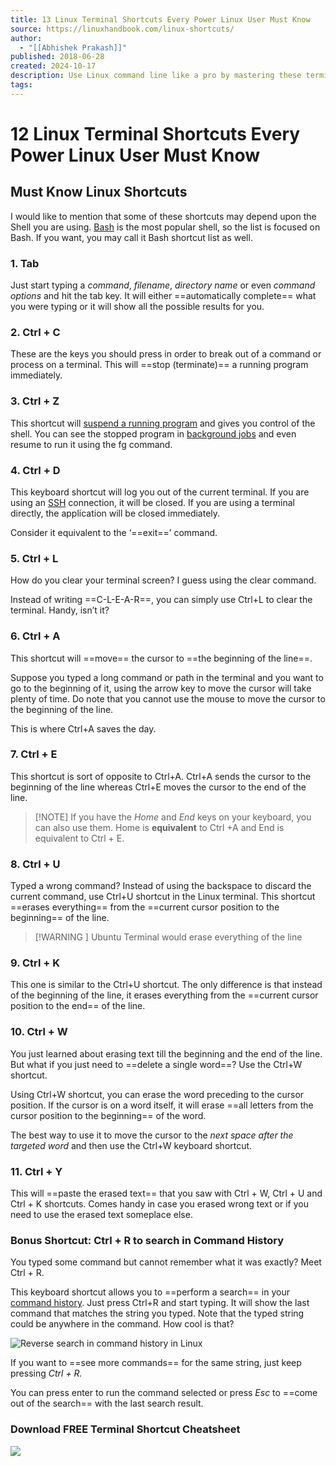 ```yaml
---
title: 13 Linux Terminal Shortcuts Every Power Linux User Must Know
source: https://linuxhandbook.com/linux-shortcuts/
author:
  - "[[Abhishek Prakash]]"
published: 2018-06-28
created: 2024-10-17
description: Use Linux command line like a pro by mastering these terminal shortcuts and increase your productivity. Includes a free downloadable cheatsheet.
tags:
---
```


# 12 Linux Terminal Shortcuts Every Power Linux User Must Know

## Must Know Linux Shortcuts

I would like to mention that some of these shortcuts may depend upon the Shell you are using. [Bash](https://www.gnu.org/software/bash/manual/html_node/What-is-Bash_003f.html) is the most popular shell, so the list is focused on Bash. If you want, you may call it Bash shortcut list as well.

### 1\. Tab

Just start typing a _command_, _filename_, _directory name_ or even _command options_ and hit the tab key. It will either ==automatically complete== what you were typing or it will show all the possible results for you.

### 2\. Ctrl + C

These are the keys you should press in order to break out of a command or process on a terminal. This will ==stop (terminate)== a running program immediately.

### 3\. Ctrl + Z

This shortcut will [suspend a running program](https://linuxhandbook.com/suspend-resume-process/) and gives you control of the shell. You can see the stopped program in [background jobs](https://linuxhandbook.com/run-process-background/) and even resume to run it using the fg command.

### 4\. Ctrl + D

This keyboard shortcut will log you out of the current terminal. If you are using an [SSH](https://www.ssh.com/ssh/protocol/) connection, it will be closed. If you are using a terminal directly, the application will be closed immediately.

Consider it equivalent to the ‘==exit==’ command.

### 5\. Ctrl + L

How do you clear your terminal screen? I guess using the clear command.

Instead of writing ==C-L-E-A-R==, you can simply use Ctrl+L to clear the terminal. Handy, isn’t it?

### 6\. Ctrl + A

This shortcut will ==move== the cursor to ==the beginning of the line==.

Suppose you typed a long command or path in the terminal and you want to go to the beginning of it, using the arrow key to move the cursor will take plenty of time. Do note that you cannot use the mouse to move the cursor to the beginning of the line.

This is where Ctrl+A saves the day.

### 7\. Ctrl + E

This shortcut is sort of opposite to Ctrl+A. Ctrl+A sends the cursor to the beginning of the line whereas Ctrl+E moves the cursor to the end of the line.

> [!NOTE] If you have the _Home_ and _End_ keys on your keyboard, you can also use them. Home is __equivalent__ to Ctrl +A and End is equivalent to Ctrl + E.

### 8\. Ctrl + U

Typed a wrong command? Instead of using the backspace to discard the current command, use Ctrl+U shortcut in the Linux terminal. This shortcut ==erases everything== from the ==current cursor position to the beginning== of the line.

> [!WARNING ] Ubuntu Terminal would erase everything of the line

### 9\. Ctrl + K

This one is similar to the Ctrl+U shortcut. The only difference is that instead of the beginning of the line, it erases everything from the ==current cursor position to the end== of the line.

### 10\. Ctrl + W

You just learned about erasing text till the beginning and the end of the line. But what if you just need to ==delete a single word==? Use the Ctrl+W shortcut.

Using Ctrl+W shortcut, you can erase the word preceding to the cursor position. If the cursor is on a word itself, it will erase ==all letters from the cursor position to the beginning== of the word.

The best way to use it to move the cursor to the _next space after the targeted word_ and then use the Ctrl+W keyboard shortcut.

### 11\. Ctrl + Y

This will ==paste the erased text== that you saw with Ctrl + W, Ctrl + U and Ctrl + K shortcuts. Comes handy in case you erased wrong text or if you need to use the erased text someplace else.

### Bonus Shortcut: Ctrl + R to search in Command History

You typed some command but cannot remember what it was exactly? Meet Ctrl + R.

This keyboard shortcut allows you to ==perform a search== in your [command history](https://linuxhandbook.com/history-command/). Just press Ctrl+R and start typing. It will show the last command that matches the string you typed. Note that the typed string could be anywhere in the command. How cool is that?

![Reverse search in command history in Linux](https://linuxhandbook.com/content/images/2021/08/reverse-search-linux.png)

If you want to ==see more commands== for the same string, just keep pressing _Ctrl + R._

You can press enter to run the command selected or press _Esc_ to ==come out of the search== with the last search result.

### Download FREE Terminal Shortcut Cheatsheet

![](https://linuxhandbook.com/content/images/2022/04/lhb-terminal-shortcut-cheatsheet-1.webp)
